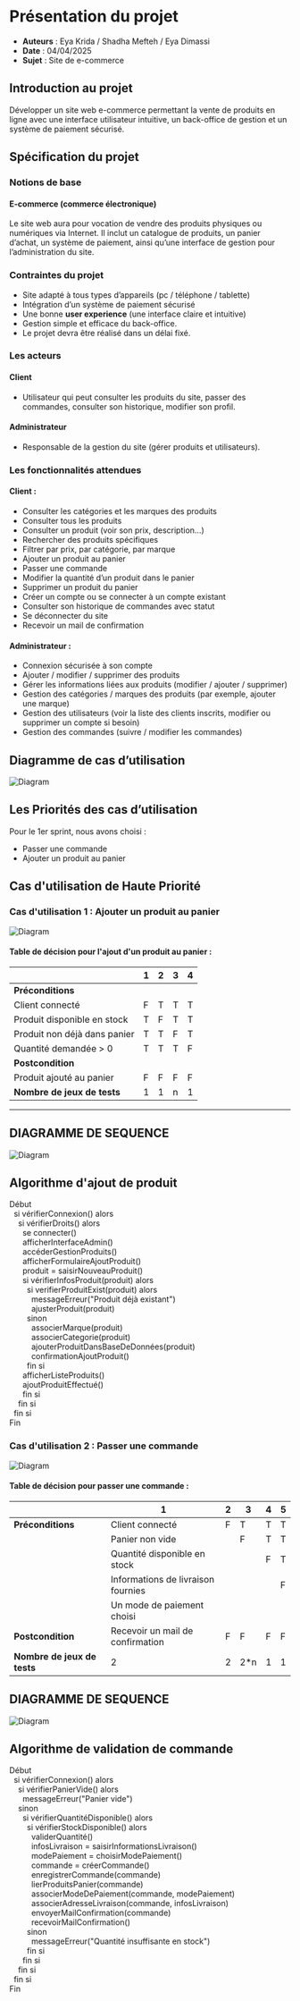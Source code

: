 # Présentation du projet
- **Auteurs** : Eya Krida / Shadha Mefteh / Eya Dimassi
- **Date** : 04/04/2025
- **Sujet** : Site de e-commerce

## Introduction au projet
Développer un site web e-commerce permettant la vente de produits en ligne avec une interface utilisateur intuitive, un back-office de gestion et un système de paiement sécurisé.

## Spécification du projet

### Notions de base
#### E-commerce (commerce électronique)
Le site web aura pour vocation de vendre des produits physiques ou numériques via Internet. Il inclut un catalogue de produits, un panier d’achat, un système de paiement, ainsi qu’une interface de gestion pour l’administration du site.

### Contraintes du projet
- Site adapté à tous types d’appareils (pc / téléphone / tablette)
- Intégration d’un système de paiement sécurisé
- Une bonne **user experience** (une interface claire et intuitive)
- Gestion simple et efficace du back-office.
- Le projet devra être réalisé dans un délai fixé.

### Les acteurs
#### Client
- Utilisateur qui peut consulter les produits du site, passer des commandes, consulter son historique, modifier son profil.

#### Administrateur
- Responsable de la gestion du site (gérer produits et utilisateurs).

### Les fonctionnalités attendues
#### Client :
- Consulter les catégories et les marques des produits
- Consulter tous les produits
- Consulter un produit (voir son prix, description…)
- Rechercher des produits spécifiques
- Filtrer par prix, par catégorie, par marque
- Ajouter un produit au panier
- Passer une commande
- Modifier la quantité d’un produit dans le panier
- Supprimer un produit du panier
- Créer un compte ou se connecter à un compte existant
- Consulter son historique de commandes avec statut
- Se déconnecter du site
- Recevoir un mail de confirmation

#### Administrateur :
- Connexion sécurisée à son compte
- Ajouter / modifier / supprimer des produits
- Gérer les informations liées aux produits (modifier / ajouter / supprimer)
- Gestion des catégories / marques des produits (par exemple, ajouter une marque)
- Gestion des utilisateurs (voir la liste des clients inscrits, modifier ou supprimer un compte si besoin)
- Gestion des commandes (suivre / modifier les commandes)

## Diagramme de cas d’utilisation

![Diagram](Diagrammes/usecase1.png)

## Les Priorités des cas d’utilisation

Pour le 1er sprint, nous avons choisi :
- Passer une commande
- Ajouter un produit au panier



## Cas d'utilisation de Haute Priorité

### Cas d'utilisation 1 : Ajouter un produit au panier
![Diagram](Diagrammes/panier.png)

#### Table de décision pour l'ajout d'un produit au panier :
|                              | 1 | 2 | 3 | 4 |
|------------------------------|---|---|---|---|
| **Préconditions**            |   |   |   |   |
| Client connecté              | F | T | T | T |
| Produit disponible en stock  | T | F | T | T |
| Produit non déjà dans panier | T | T | F | T |
| Quantité demandée > 0        | T | T | T | F |
| **Postcondition**            |   |   |   |   |
| Produit ajouté au panier     | F | F | F | F |
| **Nombre de jeux de tests**  | 1 | 1 | n | 1 |

---

## DIAGRAMME DE SEQUENCE
![Diagram](Diagrammes/DiagDeSeqAjoutProduit.png)

## Algorithme d'ajout de produit

Début  
&nbsp;&nbsp;si vérifierConnexion() alors  
&nbsp;&nbsp;&nbsp;&nbsp;si vérifierDroits() alors  
&nbsp;&nbsp;&nbsp;&nbsp;&nbsp;&nbsp;se connecter()  
&nbsp;&nbsp;&nbsp;&nbsp;&nbsp;&nbsp;afficherInterfaceAdmin()  
&nbsp;&nbsp;&nbsp;&nbsp;&nbsp;&nbsp;accéderGestionProduits()  
&nbsp;&nbsp;&nbsp;&nbsp;&nbsp;&nbsp;afficherFormulaireAjoutProduit()  
&nbsp;&nbsp;&nbsp;&nbsp;&nbsp;&nbsp;produit = saisirNouveauProduit()  
&nbsp;&nbsp;&nbsp;&nbsp;&nbsp;&nbsp;si vérifierInfosProduit(produit) alors  
&nbsp;&nbsp;&nbsp;&nbsp;&nbsp;&nbsp;&nbsp;&nbsp;si verifierProduitExist(produit) alors  
&nbsp;&nbsp;&nbsp;&nbsp;&nbsp;&nbsp;&nbsp;&nbsp;&nbsp;&nbsp;messageErreur("Produit déjà existant")  
&nbsp;&nbsp;&nbsp;&nbsp;&nbsp;&nbsp;&nbsp;&nbsp;&nbsp;&nbsp;ajusterProduit(produit)  
&nbsp;&nbsp;&nbsp;&nbsp;&nbsp;&nbsp;&nbsp;&nbsp;sinon  
&nbsp;&nbsp;&nbsp;&nbsp;&nbsp;&nbsp;&nbsp;&nbsp;&nbsp;&nbsp;associerMarque(produit)  
&nbsp;&nbsp;&nbsp;&nbsp;&nbsp;&nbsp;&nbsp;&nbsp;&nbsp;&nbsp;associerCategorie(produit)  
&nbsp;&nbsp;&nbsp;&nbsp;&nbsp;&nbsp;&nbsp;&nbsp;&nbsp;&nbsp;ajouterProduitDansBaseDeDonnées(produit)  
&nbsp;&nbsp;&nbsp;&nbsp;&nbsp;&nbsp;&nbsp;&nbsp;&nbsp;&nbsp;confirmationAjoutProduit()  
&nbsp;&nbsp;&nbsp;&nbsp;&nbsp;&nbsp;&nbsp;&nbsp;fin si  
&nbsp;&nbsp;&nbsp;&nbsp;&nbsp;&nbsp;afficherListeProduits()  
&nbsp;&nbsp;&nbsp;&nbsp;&nbsp;&nbsp;ajoutProduitEffectué()  
&nbsp;&nbsp;&nbsp;&nbsp;&nbsp;&nbsp;fin si  
&nbsp;&nbsp;&nbsp;&nbsp;fin si  
&nbsp;&nbsp;fin si  
Fin


### Cas d'utilisation 2 : Passer une commande
![Diagram](Diagrammes/commande.png)

#### Table de décision pour passer une commande :
|  | 1 | 2 | 3 | 4 | 5 |
| --- | --- | --- | --- | --- | --- |
| **Préconditions** | Client connecté | F | T | T | T | T |
|  | Panier non vide |  | F | T | T |
|  | Quantité disponible en stock |  |  | F | T |
|  | Informations de livraison fournies |  |  |  | F | T |
|  | Un mode de paiement choisi |  |  |  |  | T |
| **Postcondition** | Recevoir un mail de confirmation | F | F | F | F | T |
| **Nombre de jeux de tests** | 2 | 2 | 2*n | 1 | 1 |

## DIAGRAMME DE SEQUENCE
![Diagram](Diagrammes/DiagSequencePasserCommande.png)
 
## Algorithme de validation de commande

Début  
&nbsp;&nbsp;si vérifierConnexion() alors  
&nbsp;&nbsp;&nbsp;&nbsp;si vérifierPanierVide() alors  
&nbsp;&nbsp;&nbsp;&nbsp;&nbsp;&nbsp;messageErreur("Panier vide")  
&nbsp;&nbsp;&nbsp;&nbsp;sinon  
&nbsp;&nbsp;&nbsp;&nbsp;&nbsp;&nbsp;si vérifierQuantitéDisponible() alors  
&nbsp;&nbsp;&nbsp;&nbsp;&nbsp;&nbsp;&nbsp;&nbsp;si vérifierStockDisponible() alors  
&nbsp;&nbsp;&nbsp;&nbsp;&nbsp;&nbsp;&nbsp;&nbsp;&nbsp;&nbsp;validerQuantité()  
&nbsp;&nbsp;&nbsp;&nbsp;&nbsp;&nbsp;&nbsp;&nbsp;&nbsp;&nbsp;infosLivraison = saisirInformationsLivraison()  
&nbsp;&nbsp;&nbsp;&nbsp;&nbsp;&nbsp;&nbsp;&nbsp;&nbsp;&nbsp;modePaiement = choisirModePaiement()  
&nbsp;&nbsp;&nbsp;&nbsp;&nbsp;&nbsp;&nbsp;&nbsp;&nbsp;&nbsp;commande = créerCommande()  
&nbsp;&nbsp;&nbsp;&nbsp;&nbsp;&nbsp;&nbsp;&nbsp;&nbsp;&nbsp;enregistrerCommande(commande)  
&nbsp;&nbsp;&nbsp;&nbsp;&nbsp;&nbsp;&nbsp;&nbsp;&nbsp;&nbsp;lierProduitsPanier(commande)  
&nbsp;&nbsp;&nbsp;&nbsp;&nbsp;&nbsp;&nbsp;&nbsp;&nbsp;&nbsp;associerModeDePaiement(commande, modePaiement)  
&nbsp;&nbsp;&nbsp;&nbsp;&nbsp;&nbsp;&nbsp;&nbsp;&nbsp;&nbsp;associerAdresseLivraison(commande, infosLivraison)  
&nbsp;&nbsp;&nbsp;&nbsp;&nbsp;&nbsp;&nbsp;&nbsp;&nbsp;&nbsp;envoyerMailConfirmation(commande)  
&nbsp;&nbsp;&nbsp;&nbsp;&nbsp;&nbsp;&nbsp;&nbsp;&nbsp;&nbsp;recevoirMailConfirmation()  
&nbsp;&nbsp;&nbsp;&nbsp;&nbsp;&nbsp;&nbsp;&nbsp;sinon  
&nbsp;&nbsp;&nbsp;&nbsp;&nbsp;&nbsp;&nbsp;&nbsp;&nbsp;&nbsp;messageErreur("Quantité insuffisante en stock")  
&nbsp;&nbsp;&nbsp;&nbsp;&nbsp;&nbsp;&nbsp;&nbsp;fin si  
&nbsp;&nbsp;&nbsp;&nbsp;&nbsp;&nbsp;fin si  
&nbsp;&nbsp;&nbsp;&nbsp;fin si  
&nbsp;&nbsp;fin si  
Fin


